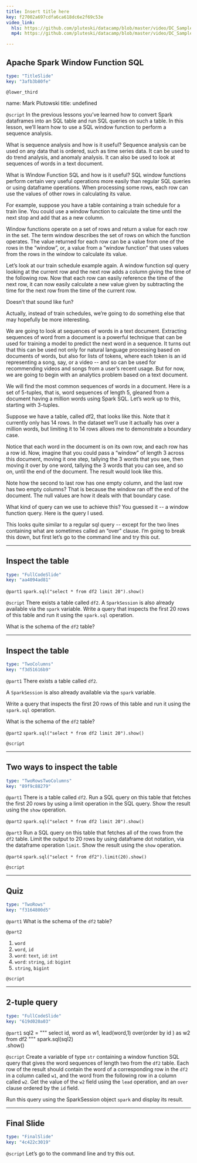 ```yaml
---
title: Insert title here
key: f27002a697cdfa6ca618dc6e2f69c53e
video_link:
  hls: https://github.com/pluteski/datacamp/blob/master/video/DC_Sample.m3u8
  mp4: https://github.com/pluteski/datacamp/blob/master/video/DC_Sample.mp4

---
```

## Apache Spark Window Function SQL

```yaml
type: "TitleSlide"
key: "3afb3b80fe"
```

`@lower_third`

name: Mark Plutowski
title: undefined


`@script`
In the previous lessons you’ve learned how to convert Spark dataframes into an SQL table and run SQL queries on such a table. In this lesson, we’ll learn how to use a SQL window function to perform a sequence analysis.

What is sequence analysis and how is it useful?  Sequence analysis can be used on any data that is ordered, such as time series data. It can be used to do trend analysis, and anomaly analysis.  It can also be used to look at sequences of words in a text document. 

What is Window Function SQL and how is it useful?  SQL window functions perform certain very useful operations more easily than regular SQL queries or using dataframe operations.  When processing some rows, each row can use the values of other rows in calculating its value. 

For example, suppose you have a table containing a train schedule for a train line.   You could use a window function to calculate the time until the next stop and add that as a new column. 

Window functions operate on a set of rows and return a value for each row in the set. The term window describes the set of rows on which the function operates.  The value returned for each row can be a value from one of the rows in the “window”, or, a value from a “window function” that uses values from the rows in the window to calculate its value. 

Let’s look at our train schedule example again.  A window function sql query looking at the current row and the next row adds a column giving the time of the following row.  Now that each row can easily reference the time of the next row, it can now easily calculate a new value given by subtracting the time for the next row from the time of the current row. 

Doesn’t that sound like fun?  

Actually, instead of train schedules, we’re going to do something else that may hopefully be more interesting.

We are going to look at sequences of words in a text document. Extracting sequences of word from a document is a powerful technique that can be used for training a model to predict the next word in a sequence. It turns out that this can be used not only for natural language processing based on documents of words, but also for lists of tokens, where each token is an id representing a song, say, or a video -- and so can be used for recommending videos and songs from a user’s recent usage.  But for now, we are going to begin with an analytics problem based on a text document. 

We will find the most common sequences of words in a document.  Here is a set of 5-tuples, that is, word sequences of length 5, gleaned from a document having a million words using Spark SQL.  Let’s work up to this, starting with 3-tuples.  

Suppose we have a table, called df2, that looks like this. Note that it currently only has 14 rows. In the dataset we’ll use it actually has over a million words, but limiting it to 14 rows allows me to demonstrate a boundary case.  

Notice that each word in the document is on its own row, and each row has a row id. Now, imagine that you could pass a “window” of length 3 across this document, moving it one step, tallying the 3 words that you see, then moving it over by one word, tallying the 3 words that you can see, and so on, until the end of the document.  The result would look like this.  

Note how the second to last row has one empty column, and the last row has two empty columns?  That is because the window ran off the end of the document. The null values are how it deals with that boundary case.

What kind of query can we use to achieve this?  You guessed it -- a window function query. Here is the query I used.

This looks quite similar to a regular sql query -- except for the two lines containing what are sometimes called an “over” clause. I’m going to break this down, but first let’s go to the command line and try this out.


---
## Inspect the table

```yaml
type: "FullCodeSlide"
key: "aa4094ad81"
```

`@part1`
`spark.sql("select * from df2 limit 20").show()`


`@script`
There exists a table called `df2`. A `SparkSession` is also already available via the `spark` variable.  Write a query that inspects the first 20 rows of this table and run it using the `spark.sql` operation.  

What is the schema of the `df2` table?


---
## Inspect the table

```yaml
type: "TwoColumns"
key: "f3d51616b9"
```

`@part1`
There exists a table called `df2`. 

A `SparkSession` is also already available via the `spark` variable.  

Write a query that inspects the first 20 rows of this table and run it using the `spark.sql` operation.  

What is the schema of the `df2` table?


`@part2`
`spark.sql("select * from df2 limit 20").show()`


`@script`



---
## Two ways to inspect the table

```yaml
type: "TwoRowsTwoColumns"
key: "89f9c88279"
```

`@part1`
There is a table called `df2`. Run a SQL query on this table that fetches the first 20 rows by using a limit operation in the SQL query. Show the result using the `show` operation.


`@part2`
`spark.sql("select * from df2 limit 20").show()`


`@part3`
Run a SQL query on this table that fetches all of the rows from the `df2` table.  Limit the output to 20 rows by using dataframe dot notation, via the dataframe operation `limit`.  Show the result using the `show` operation.


`@part4`
`spark.sql("select * from df2").limit(20).show()`


`@script`



---
## Quiz

```yaml
type: "TwoRows"
key: "f3164800d5"
```

`@part1`
What is the schema of the `df2` table?


`@part2`
1. `word`
2. `word`, `id`
3. `word`: `text`, `id`: `int`
4. `word`: `string`, `id`: `bigint`
5. `string`, `bigint`


`@script`



---
## 2-tuple query

```yaml
type: "FullCodeSlide"
key: "619d020a03"
```

`@part1`
sql2 = """
    select
    id,
    word as w1,
    lead(word,1) over(order by id ) as w2
    from df2
"""
spark.sql(sql2)\
     .show()


`@script`
Create a variable of type `str` containing a window function SQL query that gives the word sequences of length two from the `df2` table. Each row of the result should contain the word of a corresponding row in the `df2` in a column called `w1`, and the word from the following row in a column called `w2`. Get the value of the `w2` field using the `lead` operation, and an `over` clause ordered by the `id` field.

Run this query using the SparkSession object `spark` and display its result.


---
## Final Slide

```yaml
type: "FinalSlide"
key: "4c422c3019"
```

`@script`
Let’s go to the command line and try this out.


